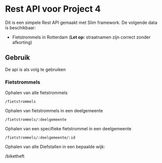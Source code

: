 # Rest API voor Project 4
Dit is een simpele Rest API gemaakt met Slim framework. De volgende data is beschikbaar:
- Fietstrommels in Rotterdam (**Let op:** straatnamen zijn correct zonder afkorting)

## Gebruik
De api is als volg te gebruiken

### Fietstrommels
Ophalen van alle fietstrommels
```
/fietstrommels
```
Ophalen van fietstrommels in een deelgemeente
```
/fietstrommels/:deelgemeente
```
Ophalen van een specifieke fietstrommel in een deelgemeente
```
/fietstrommels/:deelgemeente/:id
```

Ophalen van alle Diefstallen in een bepaalde wijk:

/biketheft
